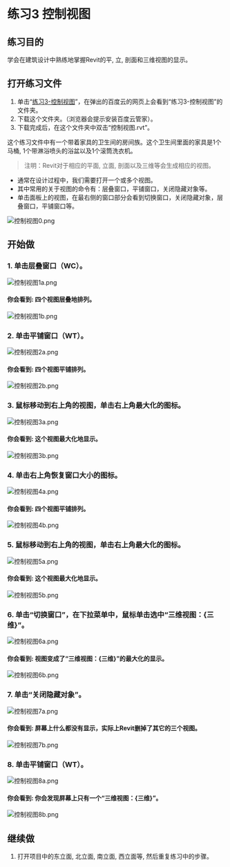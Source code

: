 # 练习3 控制视图

## 练习目的

学会在建筑设计中熟练地掌握Revit的平, 立, 剖面和三维视图的显示。

## 打开练习文件

1. 单击“[练习3-控制视图](http://pan.baidu.com/s/1kTYSgHx)”，在弹出的百度云的网页上会看到“练习3-控制视图”的文件夹。
2. 下载这个文件夹。（浏览器会提示安装百度云管家）。
3. 下载完成后，在这个文件夹中双击“控制视图.rvt”。

这个练习文件中有一个带着家具的卫生间的房间族。这个卫生间里面的家具是1个马桶, 1个带淋浴喷头的浴盆以及1个滚筒洗衣机。

> 注明：Revit对于相应的平面, 立面, 剖面以及三维等会生成相应的视图。
> 
- 通常在设计过程中，我们需要打开一个或多个视图。
- 其中常用的关于视图的命令有：层叠窗口，平铺窗口，关闭隐藏对象等。
- 单击面板上的视图，在最右侧的窗口部分会看到切换窗口，关闭隐藏对象，层叠窗口，平铺窗口等。

![控制视图0.png](/images/控制视图/控制视图0.png)

## 开始做

### 1. 单击层叠窗口（WC）。

![控制视图1a.png](/images/控制视图/控制视图1a.png)

#### 你会看到: 四个视图层叠地排列。

![控制视图1b.png](/images/控制视图/控制视图1b.png)

### 2. 单击平铺窗口（WT）。

![控制视图2a.png](/images/控制视图/控制视图2a.png)

#### 你会看到: 四个视图平铺排列。

![控制视图2b.png](/images/控制视图/控制视图2b.png)

### 3. 鼠标移动到右上角的视图，单击右上角最大化的图标。

![控制视图3a.png](/images/控制视图/控制视图3a.png)

#### 你会看到: 这个视图最大化地显示。

![控制视图3b.png](/images/控制视图/控制视图3b.png)

### 4. 单击右上角恢复窗口大小的图标。

![控制视图4a.png](/images/控制视图/控制视图4a.png)

#### 你会看到: 四个视图平铺排列。

![控制视图4b.png](/images/控制视图/控制视图4b.png)

### 5. 鼠标移动到右上角的视图，单击右上角最大化的图标。

![控制视图5a.png](/images/控制视图/控制视图5a.png)

#### 你会看到: 这个视图最大化地显示。

![控制视图5b.png](/images/控制视图/控制视图5b.png)

### 6. 单击“切换窗口”，在下拉菜单中，鼠标单击选中“三维视图：{三维}”。

![控制视图6a.png](/images/控制视图/控制视图6a.png)

#### 你会看到: 视图变成了“三维视图：{三维}”的最大化的显示。

![控制视图6b.png](/images/控制视图/控制视图6b.png)

### 7. 单击“关闭隐藏对象”。

![控制视图7a.png](/images/控制视图/控制视图7a.png)

#### 你会看到: 屏幕上什么都没有显示，实际上Revit删掉了其它的三个视图。

![控制视图7b.png](/images/控制视图/控制视图7b.png)

### 8. 单击平铺窗口（WT）。

![控制视图8a.png](/images/控制视图/控制视图8a.png)

#### 你会看到: 你会发现屏幕上只有一个“三维视图：{三维}”。

![控制视图8b.png](/images/控制视图/控制视图8b.png)

## 继续做

1. 打开项目中的东立面, 北立面, 南立面, 西立面等, 然后重复练习中的步骤。